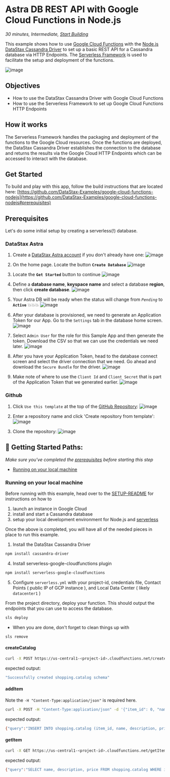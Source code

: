 <!--- STARTEXCLUDE --->
# Astra DB REST API with Google Cloud Functions in Node.js
*30 minutes, Intermediate, [Start Building](https://github.com/DataStax-Examples/google-cloud-functions-nodejs#prerequisites)*

This example shows how to use [Google Cloud Functions](https://cloud.google.com/functions/) with the [Node.js DataStax Cassandra Driver](https://docs.datastax.com/en/developer/nodejs-driver/latest) to set up a basic REST API for a Cassandra database via HTTP Endpoints. The [Serverless Framework](https://serverless.com/) is used to facilitate the setup and deployment of the functions.
<!--- ENDEXCLUDE --->


![image](https://raw.githubusercontent.com/DataStax-Examples/sample-app-template/master/screenshots/astra-sample-app-default.png)


## Objectives
- How to use the DataStax Cassandra Driver with Google Cloud Functions
- How to use the Serverless Framework to set up Google Cloud Functions HTTP Endpoints
  
## How it works
The Serverless Framework handles the packaging and deployment of the functions to the Google Cloud resources. Once the functions are deployed, the DataStax Cassandra Driver establishes the connection to the database and returns the results via the Google Cloud HTTP Endpoints which can be accessed to interact with the database.

## Get Started
To build and play with this app, follow the build instructions that are located here: [https://github.com/DataStax-Examples/google-cloud-functions-nodejs](https://github.com/DataStax-Examples/google-cloud-functions-nodejs#prerequisites)

<!--- STARTEXCLUDE --->
## Prerequisites
Let's do some initial setup by creating a serverless(!) database.

### DataStax Astra
<!--- enter a unique UTM_CODE for your sample app below --->
1. Create a [DataStax Astra account](https://dtsx.io/3jENJkP) if you don't already have one:
![image](https://raw.githubusercontent.com/DataStax-Examples/sample-app-template/master/screenshots/astra-register-basic-auth.png)

2. On the home page. Locate the button **`Create Database`**
![image](https://raw.githubusercontent.com/DataStax-Examples/sample-app-template/master/screenshots/astra-dashboard.png)

3. Locate the **`Get Started`** button to continue
![image](https://raw.githubusercontent.com/DataStax-Examples/sample-app-template/master/screenshots/astra-select-plan.png)

4. Define a **database name**, **keyspace name** and select a database **region**, then click **create database**.
![image](https://raw.githubusercontent.com/DataStax-Examples/sample-app-template/master/screenshots/astra-create-db.png)

5. Your Astra DB will be ready when the status will change from *`Pending`* to **`Active`** 💥💥💥 
![image](https://raw.githubusercontent.com/DataStax-Examples/sample-app-template/master/screenshots/astra-db-active.png)

6. After your database is provisioned, we need to generate an Application Token for our App. Go to the `Settings` tab in the database home screen.
![image](https://raw.githubusercontent.com/DataStax-Examples/sample-app-template/master/screenshots/astra-db-settings.png)

7. Select `Admin User` for the role for this Sample App and then generate the token. Download the CSV so that we can use the credentials we need later.
![image](https://raw.githubusercontent.com/DataStax-Examples/sample-app-template/master/screenshots/astra-db-settings-token.png)

8. After you have your Application Token, head to the database connect screen and select the driver connection that we need. Go ahead and download the `Secure Bundle` for the driver.
![image](https://raw.githubusercontent.com/DataStax-Examples/sample-app-template/master/screenshots/astra-db-connect-bundle.png)

9. Make note of where to use the `Client Id` and `Client Secret` that is part of the Application Token that we generated earlier.
![image](https://raw.githubusercontent.com/DataStax-Examples/sample-app-template/master/screenshots/astra-db-connect-bundle-driver.png)

### Github

1. Click `Use this template` at the top of the [GitHub Repository](https://github.com/DataStax-Examples/google-cloud-functions-nodejs):
![image](https://raw.githubusercontent.com/DataStax-Examples/sample-app-template/master/screenshots/github-use-template.png)

2. Enter a repository name and click 'Create repository from template':
![image](https://raw.githubusercontent.com/DataStax-Examples/sample-app-template/master/screenshots/github-create-repository.png)

3. Clone the repository:
![image](https://raw.githubusercontent.com/DataStax-Examples/sample-app-template/master/screenshots/github-clone.png)

## 🚀 Getting Started Paths:
*Make sure you've completed the [prerequisites](#prerequisites) before starting this step*
  - [Running on your local machine](#running-on-your-local-machine)

### Running on your local machine
Before running with this example, head over to the [SETUP-README](SETUP-README.md) for instructions on how to 
1. launch an instance in Google Cloud
2. install and start a Cassandra database
3. setup your local development environment for Node.js and [serverless](https://serverless.com)

Once the above is completed, you will have all of the needed pieces in place to run this example.

1. Install the DataStax Cassandra Driver
```sh
npm install cassandra-driver
```
4. Install serverless-google-cloudfunctions plugin
```sh
npm install serverless-google-cloudfunctions
```
5. Configure `serverless.yml` with your project-id, credentials file, Contact Points ( public IP of GCP instance ), and Local Data Center ( likely `datacenter1` )

From the project directory, deploy your function. This should output the endpoints that you can use to access the database.
```sh
sls deploy
```
* When you are done, don't forget to clean things up with
```
sls remove
```

#### createCatalog
```sh
curl -X POST https://us-central1-<project-id>.cloudfunctions.net/createCatalog
````
expected output:
```sh
"Successfully created shopping.catalog schema"
```
#### addItem
Note the `-H "Content-Type:application/json"` is required here.
```sh
curl -X POST -H "Content-Type:application/json" -d '{"item_id": 0, "name": "name_0", "description": "desc_0", "price": 10.1}' https://us-central1-<project-id>.cloudfunctions.net/addItem
```
expected output:
```sh
{"query":"INSERT INTO shopping.catalog (item_id, name, description, price) VALUES (?, ?, ?, ?)","item_id":0,"name":"name_0","description":"desc_0","price":10.1}
```
#### getItem
```sh
curl -X GET https://us-central1-<project-id>.cloudfunctions.net/getItem/0
```
expected output:
```sh
{"query":"SELECT name, description, price FROM shopping.catalog WHERE item_id = ?","item_id":["0"],"name":"name_0","description":"desc_0","price":"10.1"}
```

<!--- ENDEXCLUDE --->
